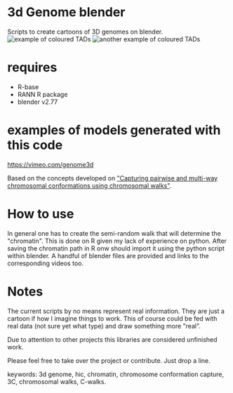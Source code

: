 # 3d Genome blender

Scripts to create cartoons of 3D genomes on blender.
![example of coloured TADs](http://i.cubeupload.com/LAXSWV.jpg)
![another example of coloured TADs](http://i.cubeupload.com/LyryNB.jpg)


# requires
- R-base
- RANN R package
- blender v2.77
# examples of models generated with this code
https://vimeo.com/genome3d

Based on the concepts developed on ["Capturing pairwise and multi-way chromosomal conformations using chromosomal walks"][cwalks].

[cwalks]: http://www.nature.com/nature/journal/v540/n7632/full/nature20158.html

# How to use
In general one has to create the semi-random walk that will determine the "chromatin". This is done on R given my lack of experience on python. After saving the chromatin path in R onw should import it using the python script within blender. A handful of blender files are provided and links to the corresponding videos too.


# Notes
The current scripts by no means represent real information. They are just a cartoon if how I imagine things to work. This of course could be fed with real data (not sure yet what type) and draw something more "real".

Due to attention to other projects this libraries are considered unfinished work.

Please feel free to take over the project or contribute. Just drop a line.


keywords: 3d genome, hic, chromatin, chromosome conformation capture, 3C, chromosomal walks, C-walks.
